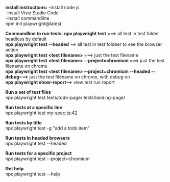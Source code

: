 **install instructions:**
-install node js  
-install Visio Studio Code  
-install commandline  
npm init playwright@latest  


**Commandline to run tests:**
**npx playwright test** ===> all test in test folder headless by default  
**npx playwright test --headed** ==> all test in test foldeer to see the browser action  
**npx playwright test \<test filename\>** ===> just the test filename  
**npx playwright test \<test filename\> --project=chromium** ===> just the test filename on chrome  
**npx playwright test \<test filename\> --project=chromium --headed --debug**===> just the test filename on chrome, with debug on  
**npx playwright show-report**==> view test run report

**Run a set of test files**\
npx playwright test tests/todo-page/ tests/landing-page/

**Run tests at a specific line**\
npx playwright test my-spec.ts:42

**Run tests by title**\
npx playwright test -g "add a todo item"

**Run tests in headed browsers**\
npx playwright test --headed

**Run tests for a specific project**\
npx playwright test --project=chromium

**Get help**\
npx playwright test --help
